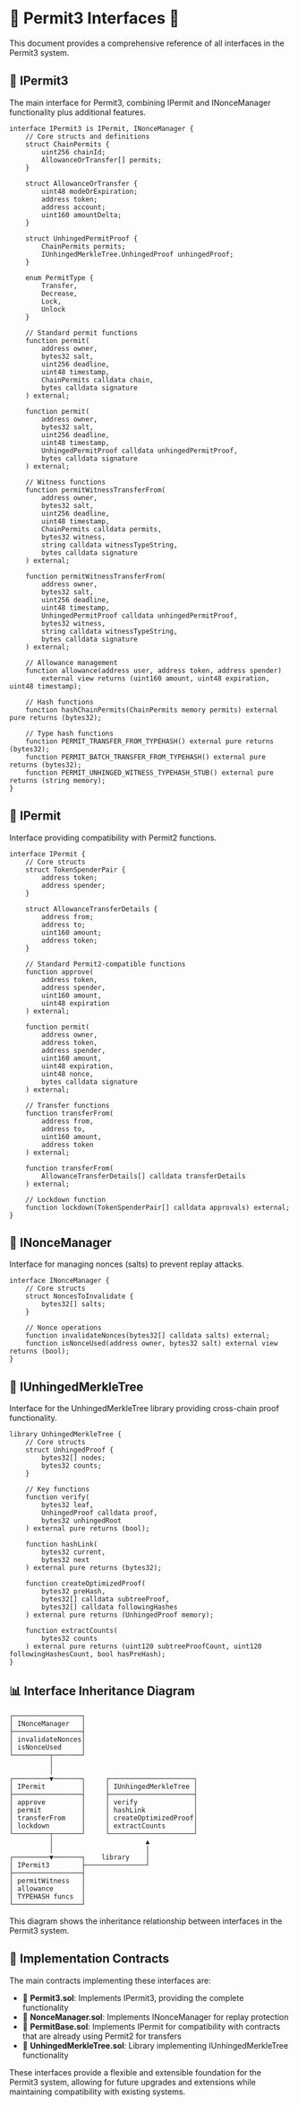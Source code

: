 # 🔏 Permit3 Interfaces 🔌

This document provides a comprehensive reference of all interfaces in the Permit3 system.

## 📄 IPermit3

The main interface for Permit3, combining IPermit and INonceManager functionality plus additional features.

```solidity
interface IPermit3 is IPermit, INonceManager {
    // Core structs and definitions
    struct ChainPermits {
        uint256 chainId;
        AllowanceOrTransfer[] permits;
    }
    
    struct AllowanceOrTransfer {
        uint48 modeOrExpiration;
        address token;
        address account;
        uint160 amountDelta;
    }
    
    struct UnhingedPermitProof {
        ChainPermits permits;
        IUnhingedMerkleTree.UnhingedProof unhingedProof;
    }
    
    enum PermitType {
        Transfer,
        Decrease,
        Lock,
        Unlock
    }
    
    // Standard permit functions
    function permit(
        address owner,
        bytes32 salt,
        uint256 deadline,
        uint48 timestamp,
        ChainPermits calldata chain,
        bytes calldata signature
    ) external;
    
    function permit(
        address owner,
        bytes32 salt,
        uint256 deadline,
        uint48 timestamp,
        UnhingedPermitProof calldata unhingedPermitProof,
        bytes calldata signature
    ) external;
    
    // Witness functions
    function permitWitnessTransferFrom(
        address owner,
        bytes32 salt,
        uint256 deadline,
        uint48 timestamp,
        ChainPermits calldata permits,
        bytes32 witness,
        string calldata witnessTypeString,
        bytes calldata signature
    ) external;
    
    function permitWitnessTransferFrom(
        address owner,
        bytes32 salt,
        uint256 deadline,
        uint48 timestamp,
        UnhingedPermitProof calldata unhingedPermitProof,
        bytes32 witness,
        string calldata witnessTypeString,
        bytes calldata signature
    ) external;
    
    // Allowance management
    function allowance(address user, address token, address spender) 
        external view returns (uint160 amount, uint48 expiration, uint48 timestamp);
        
    // Hash functions
    function hashChainPermits(ChainPermits memory permits) external pure returns (bytes32);
    
    // Type hash functions
    function PERMIT_TRANSFER_FROM_TYPEHASH() external pure returns (bytes32);
    function PERMIT_BATCH_TRANSFER_FROM_TYPEHASH() external pure returns (bytes32);
    function PERMIT_UNHINGED_WITNESS_TYPEHASH_STUB() external pure returns (string memory);
}
```

## 📃 IPermit

Interface providing compatibility with Permit2 functions.

```solidity
interface IPermit {
    // Core structs
    struct TokenSpenderPair {
        address token;
        address spender;
    }
    
    struct AllowanceTransferDetails {
        address from;
        address to;
        uint160 amount;
        address token;
    }
    
    // Standard Permit2-compatible functions
    function approve(
        address token,
        address spender,
        uint160 amount,
        uint48 expiration
    ) external;
    
    function permit(
        address owner,
        address token,
        address spender,
        uint160 amount,
        uint48 expiration,
        uint48 nonce,
        bytes calldata signature
    ) external;
    
    // Transfer functions
    function transferFrom(
        address from,
        address to,
        uint160 amount,
        address token
    ) external;
    
    function transferFrom(
        AllowanceTransferDetails[] calldata transferDetails
    ) external;
    
    // Lockdown function
    function lockdown(TokenSpenderPair[] calldata approvals) external;
}
```

## 🧮 INonceManager

Interface for managing nonces (salts) to prevent replay attacks.

```solidity
interface INonceManager {
    // Core structs
    struct NoncesToInvalidate {
        bytes32[] salts;
    }
    
    // Nonce operations
    function invalidateNonces(bytes32[] calldata salts) external;
    function isNonceUsed(address owner, bytes32 salt) external view returns (bool);
}
```

## 🌲 IUnhingedMerkleTree

Interface for the UnhingedMerkleTree library providing cross-chain proof functionality.

```solidity
library UnhingedMerkleTree {
    // Core structs
    struct UnhingedProof {
        bytes32[] nodes;
        bytes32 counts;
    }
    
    // Key functions
    function verify(
        bytes32 leaf,
        UnhingedProof calldata proof,
        bytes32 unhingedRoot
    ) external pure returns (bool);
    
    function hashLink(
        bytes32 current,
        bytes32 next
    ) external pure returns (bytes32);
    
    function createOptimizedProof(
        bytes32 preHash,
        bytes32[] calldata subtreeProof,
        bytes32[] calldata followingHashes
    ) external pure returns (UnhingedProof memory);
    
    function extractCounts(
        bytes32 counts
    ) external pure returns (uint120 subtreeProofCount, uint120 followingHashesCount, bool hasPreHash);
}
```

## 📊 Interface Inheritance Diagram

```
┌─────────────────┐
│ INonceManager   │
├─────────────────┤
│ invalidateNonces│
│ isNonceUsed     │
└─────────┬───────┘
          │
          │
┌─────────▼───────┐     ┌─────────────────────┐
│ IPermit         │     │ IUnhingedMerkleTree │
├─────────────────┤     ├─────────────────────┤
│ approve         │     │ verify              │
│ permit          │     │ hashLink            │
│ transferFrom    │     │ createOptimizedProof│
│ lockdown        │     │ extractCounts       │
└─────────┬───────┘     └─────────────────────┘
          │                       ▲
          │                       │
┌─────────▼───────┐    library    │
│ IPermit3        ├───────────────┘
├─────────────────┤
│ permitWitness   │
│ allowance       │
│ TYPEHASH funcs  │
└─────────────────┘
```

This diagram shows the inheritance relationship between interfaces in the Permit3 system.

## 📁 Implementation Contracts

The main contracts implementing these interfaces are:

- 📄 **Permit3.sol**: Implements IPermit3, providing the complete functionality
- 🔢 **NonceManager.sol**: Implements INonceManager for replay protection
- 📃 **PermitBase.sol**: Implements IPermit for compatibility with contracts that are already using Permit2 for transfers
- 🌲 **UnhingedMerkleTree.sol**: Library implementing IUnhingedMerkleTree functionality

These interfaces provide a flexible and extensible foundation for the Permit3 system, allowing for future upgrades and extensions while maintaining compatibility with existing systems.